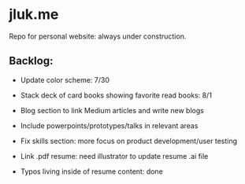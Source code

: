 # jluk.me

Repo for personal website: always under construction.

## Backlog:
- Update color scheme: 7/30
- Stack deck of card books showing favorite read books: 8/1

- Blog section to link Medium articles and write new blogs
- Include powerpoints/prototypes/talks in relevant areas
- Fix skills section: more focus on product development/user testing
- Link .pdf resume: need illustrator to update resume .ai file

- Typos living inside of resume content: done
